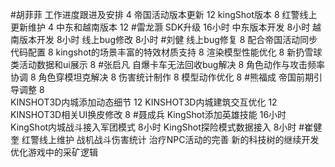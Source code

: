 #胡菲菲 
工作进度跟进及安排   4
帝国活动版本更新 12
kingShot版本  8
红警线上更新维护 4
中东和越南版本   12
#雷龙灏 
SDK升级      16小时
中东版本开发  8小时
越南版本开发  8小时
线上bug修改   8小时
#刘健 
线上bug修复	8
配合帝国活动同步代码配置	8
kingshot的场景丰富的特效材质支持	8
渲染模型性能优化	8
新扔雪球类活动数据和ui展示	8
#张启凡 
自爆卡车无法回收bug解决  8
角色动作与攻击频率协调  8
角色穿模坦克解决  8
伤害统计制作  8
模型动作优化 8
#熊福成 
帝国前期引导调整          8   
KINSHOT3D内城添加动态细节        12
KINSHOT3D内城建筑交互优化        12
KINSHOT3D相关UI换皮修改            8
#聂成兵 
KingShot添加英雄技能         16小时
KingShot内城战斗接入军团模式  8小时
KingShot探险模式数据接入      8小时
#崔健奎 
红警线上维护
战机战斗伤害统计
治疗NPC活动的完善
新的科技树的继续开发
优化游戏中的采矿逻辑